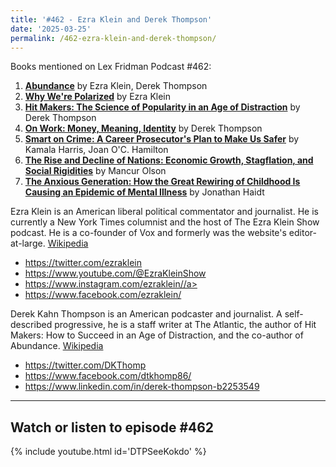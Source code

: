 ```yaml
---
title: '#462 - Ezra Klein and Derek Thompson'
date: '2025-03-25'
permalink: /462-ezra-klein-and-derek-thompson/
---
```


Books mentioned on Lex Fridman Podcast #462:

1. <b><a href="https://amzn.to/3YBeKJW" target="_blank" rel="sponsored noopener noreferrer">Abundance</a></b> by Ezra Klein, Derek Thompson
2. <b><a href="https://amzn.to/4m1IkCh" target="_blank" rel="sponsored noopener noreferrer">Why We're Polarized</a></b> by Ezra Klein
3. <b><a href="https://amzn.to/3F2KG3d" target="_blank" rel="sponsored noopener noreferrer">Hit Makers: The Science of Popularity in an Age of Distraction</a></b> by Derek Thompson
4. <b><a href="https://amzn.to/3GK8olc" target="_blank" rel="sponsored noopener noreferrer">On Work: Money, Meaning, Identity</a></b> by Derek Thompson
5. <b><a href="https://amzn.to/3YC9DsT" target="_blank" rel="sponsored noopener noreferrer">Smart on Crime: A Career Prosecutor's Plan to Make Us Safer</a></b> by Kamala Harris, Joan O'C. Hamilton
6. <b><a href="https://amzn.to/4503uus" target="_blank" rel="sponsored noopener noreferrer">The Rise and Decline of Nations: Economic Growth, Stagflation, and Social Rigidities</a></b> by Mancur Olson
7. <b><a href="https://amzn.to/3GFNfc7" target="_blank" rel="sponsored noopener noreferrer">The Anxious Generation: How the Great Rewiring of Childhood Is Causing an Epidemic of Mental Illness</a></b> by Jonathan Haidt

<!--more-->

Ezra Klein is an American liberal political commentator and journalist. He is currently a New York Times columnist and the host of The Ezra Klein Show podcast. He is a co-founder of Vox and formerly was the website's editor-at-large. <a href="https://en.wikipedia.org/wiki/Ezra_Klein" target="_blank">Wikipedia</a>

- <a href="https://twitter.com/ezraklein" target="_blank">https://twitter.com/ezraklein</a>
- <a href="https://www.youtube.com/@EzraKleinShow" target="_blank">https://www.youtube.com/@EzraKleinShow</a>
- <a href="https://www.instagram.com/ezraklein/" target="_blank">https://www.instagram.com/ezraklein//a>
- <a href="https://www.facebook.com/ezraklein/" target="_blank">https://www.facebook.com/ezraklein/</a>

Derek Kahn Thompson is an American podcaster and journalist. A self-described progressive, he is a staff writer at The Atlantic, the author of Hit Makers: How to Succeed in an Age of Distraction, and the co-author of Abundance. <a href="https://en.wikipedia.org/wiki/Derek_Thompson_(journalist)" target="_blank">Wikipedia</a>

- <a href="https://twitter.com/DKThomp" target="_blank">https://twitter.com/DKThomp</a>
- <a href="https://www.facebook.com/dtkhomp86/" target="_blank">https://www.facebook.com/dtkhomp86/</a>
- <a href="https://www.linkedin.com/in/derek-thompson-b2253549" target="_blank">https://www.linkedin.com/in/derek-thompson-b2253549</a>

- - - - - -

## Watch or listen to episode #462

{% include youtube.html id='DTPSeeKokdo' %}